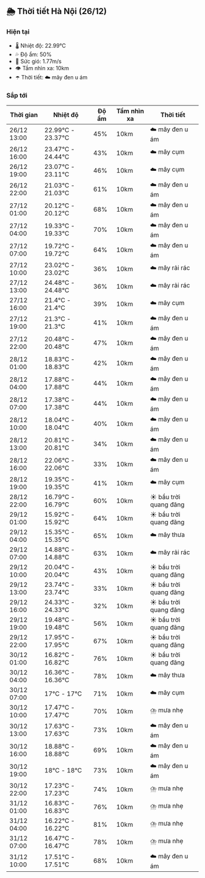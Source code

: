## 🌦️ Thời tiết Hà Nội (26/12)

### Hiện tại

- 🌡️ Nhiệt độ: 22.99℃
- 💦 Độ ẩm: 50%
- 💨 Sức gió: 1.77m/s
- 👁️ Tầm nhìn xa: 10km
- ☂️ Thời tiết: ☁️ mây đen u ám

### Sắp tới

| Thời gian | Nhiệt độ | Độ ẩm | Tầm nhìn xa | Thời tiết |
| --- | --- | --- | --- | --- |
| 26/12 13:00 | 22.99℃ - 23.37℃ | 45% | 10km | ☁️ mây đen u ám |
| 26/12 16:00 | 23.47℃ - 24.44℃ | 43% | 10km | ☁️ mây cụm |
| 26/12 19:00 | 23.07℃ - 23.11℃ | 46% | 10km | ☁️ mây cụm |
| 26/12 22:00 | 21.03℃ - 21.03℃ | 61% | 10km | ☁️ mây đen u ám |
| 27/12 01:00 | 20.12℃ - 20.12℃ | 68% | 10km | ☁️ mây đen u ám |
| 27/12 04:00 | 19.33℃ - 19.33℃ | 70% | 10km | ☁️ mây đen u ám |
| 27/12 07:00 | 19.72℃ - 19.72℃ | 64% | 10km | ☁️ mây đen u ám |
| 27/12 10:00 | 23.02℃ - 23.02℃ | 36% | 10km | ☁️ mây rải rác |
| 27/12 13:00 | 24.48℃ - 24.48℃ | 36% | 10km | ☁️ mây rải rác |
| 27/12 16:00 | 21.4℃ - 21.4℃ | 39% | 10km | ☁️ mây cụm |
| 27/12 19:00 | 21.3℃ - 21.3℃ | 41% | 10km | ☁️ mây đen u ám |
| 27/12 22:00 | 20.48℃ - 20.48℃ | 47% | 10km | ☁️ mây đen u ám |
| 28/12 01:00 | 18.83℃ - 18.83℃ | 42% | 10km | ☁️ mây đen u ám |
| 28/12 04:00 | 17.88℃ - 17.88℃ | 44% | 10km | ☁️ mây đen u ám |
| 28/12 07:00 | 17.38℃ - 17.38℃ | 44% | 10km | ☁️ mây đen u ám |
| 28/12 10:00 | 18.04℃ - 18.04℃ | 40% | 10km | ☁️ mây đen u ám |
| 28/12 13:00 | 20.81℃ - 20.81℃ | 34% | 10km | ☁️ mây đen u ám |
| 28/12 16:00 | 22.06℃ - 22.06℃ | 33% | 10km | ☁️ mây đen u ám |
| 28/12 19:00 | 19.35℃ - 19.35℃ | 41% | 10km | ☁️ mây cụm |
| 28/12 22:00 | 16.79℃ - 16.79℃ | 60% | 10km | ☀️ bầu trời quang đãng |
| 29/12 01:00 | 15.92℃ - 15.92℃ | 64% | 10km | ☀️ bầu trời quang đãng |
| 29/12 04:00 | 15.35℃ - 15.35℃ | 65% | 10km | ☁️ mây thưa |
| 29/12 07:00 | 14.88℃ - 14.88℃ | 63% | 10km | ☁️ mây rải rác |
| 29/12 10:00 | 20.04℃ - 20.04℃ | 43% | 10km | ☀️ bầu trời quang đãng |
| 29/12 13:00 | 23.74℃ - 23.74℃ | 33% | 10km | ☀️ bầu trời quang đãng |
| 29/12 16:00 | 24.33℃ - 24.33℃ | 32% | 10km | ☀️ bầu trời quang đãng |
| 29/12 19:00 | 19.48℃ - 19.48℃ | 56% | 10km | ☀️ bầu trời quang đãng |
| 29/12 22:00 | 17.95℃ - 17.95℃ | 67% | 10km | ☀️ bầu trời quang đãng |
| 30/12 01:00 | 16.82℃ - 16.82℃ | 76% | 10km | ☀️ bầu trời quang đãng |
| 30/12 04:00 | 16.36℃ - 16.36℃ | 78% | 10km | ☁️ mây thưa |
| 30/12 07:00 | 17℃ - 17℃ | 71% | 10km | ☁️ mây cụm |
| 30/12 10:00 | 17.47℃ - 17.47℃ | 70% | 10km | ⛈️ mưa nhẹ |
| 30/12 13:00 | 17.63℃ - 17.63℃ | 73% | 10km | ☁️ mây đen u ám |
| 30/12 16:00 | 18.88℃ - 18.88℃ | 69% | 10km | ☁️ mây đen u ám |
| 30/12 19:00 | 18℃ - 18℃ | 73% | 10km | ☁️ mây đen u ám |
| 30/12 22:00 | 17.23℃ - 17.23℃ | 74% | 10km | ⛈️ mưa nhẹ |
| 31/12 01:00 | 16.83℃ - 16.83℃ | 76% | 10km | ⛈️ mưa nhẹ |
| 31/12 04:00 | 16.22℃ - 16.22℃ | 81% | 10km | ⛈️ mưa nhẹ |
| 31/12 07:00 | 16.47℃ - 16.47℃ | 78% | 10km | ⛈️ mưa nhẹ |
| 31/12 10:00 | 17.51℃ - 17.51℃ | 68% | 10km | ☁️ mây đen u ám |
